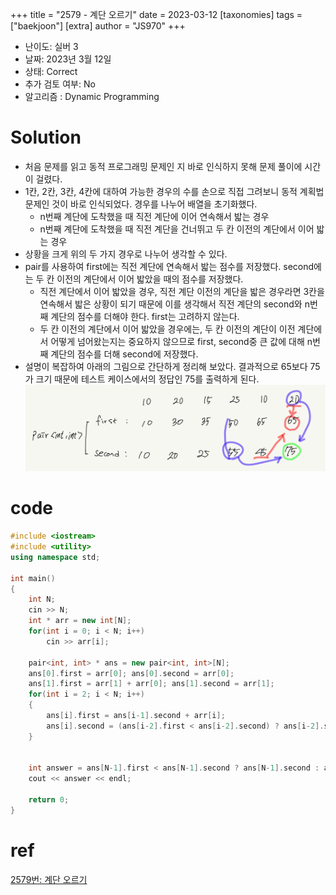+++
title = "2579 - 계단 오르기"
date = 2023-03-12
[taxonomies]
tags = ["baekjoon"]
[extra]
author = "JS970"
+++
- 난이도: 실버 3
- 날짜: 2023년 3월 12일
- 상태: Correct
- 추가 검토 여부: No
- 알고리즘 : Dynamic Programming
# Solution
- 처음 문제를 읽고 동적 프로그래밍 문제인 지 바로 인식하지 못해 문제 풀이에 시간이 걸렸다.
- 1칸, 2칸, 3칸, 4칸에 대하여 가능한 경우의 수를 손으로 직접 그려보니 동적 계획법 문제인 것이 바로 인식되었다. 경우를 나누어 배열을 초기화했다.
	- n번째 계단에 도착했을 때 직전 계단에 이어 연속해서 밟는 경우
	- n번째 계단에 도착했을 때 직전 계단을 건너뛰고 두 칸 이전의 계단에서 이어 밟는 경우
- 상황을 크게 위의 두 가지 경우로 나누어 생각할 수 있다.
- pair를 사용하여 first에는 직전 계단에 연속해서 밟는 점수를 저장했다. second에는 두 칸 이전의 계단에서 이어 밟았을 때의 점수를 저장했다.
	- 직전 계단에서 이어 밟았을 경우, 직전 계단 이전의 계단을 밟은 경우라면 3칸을 연속해서 밟은 상황이 되기 때문에 이를 생각해서 직전 계단의 second와 n번째 계단의 점수를 더해야 한다. first는 고려하지 않는다.
	- 두 칸 이전의 계단에서 이어 밟았을 경우에는, 두 칸 이전의 계단이 이전 계단에서 어떻게 넘어왔는지는 중요하지 않으므로 first, second중 큰 값에 대해 n번째 계단의 점수를 더해 second에 저장했다.
- 설명이 복잡하여 아래의 그림으로 간단하게 정리해 보았다. 결과적으로 65보다 75가 크기 때문에 테스트 케이스에서의 정답인 75를 출력하게 된다.
![logic-2579](/image/baekjoon/2579/2579logic.png.png)

# code
```c++
#include <iostream>
#include <utility>
using namespace std;

int main()
{
    int N;
    cin >> N;
    int * arr = new int[N];
    for(int i = 0; i < N; i++)
        cin >> arr[i];
    
    pair<int, int> * ans = new pair<int, int>[N];
    ans[0].first = arr[0]; ans[0].second = arr[0];
    ans[1].first = arr[1] + arr[0]; ans[1].second = arr[1];
    for(int i = 2; i < N; i++)
    {
        ans[i].first = ans[i-1].second + arr[i];
        ans[i].second = (ans[i-2].first < ans[i-2].second) ? ans[i-2].second + arr[i] : ans[i-2].first + arr[i];
    }
    
    
    int answer = ans[N-1].first < ans[N-1].second ? ans[N-1].second : ans[N-1].first;
    cout << answer << endl;

    return 0;
}
```

# ref
[2579번: 계단 오르기](https://www.acmicpc.net/problem/2579)